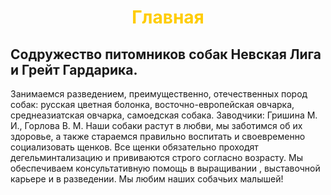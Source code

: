<h1 align="center" style="color: #ffcc00;">Главная</h1>


## Содружество питомников собак Невская Лига и Грейт Гардарика.

Занимаемся разведением, преимущественно, отечественных пород собак:
русская цветная болонка, восточно-европейская овчарка, среднеазиатская овчарка, самоедская собака.
Заводчики: Гришина М. И., Горлова В. М.
Наши собаки растут в любви, мы заботимся об их здоровье, а также стараемся правильно воспитать и своевременно социализовать щенков.
Все щенки обязательно проходят дегельминтализацию и прививаются строго согласно возрасту.
Мы обеспечиваем консультативную помощь в выращивании , выставочной карьере и в разведении.
Мы любим наших собачьих малышей!



